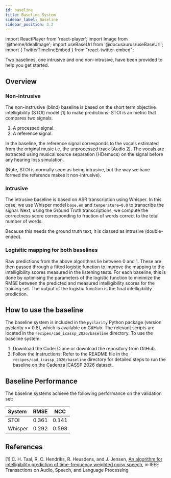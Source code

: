 ```yaml
---
id: baseline
title: Baseline System
sidebar_label: Baseline
sidebar_position: 3.2
---
```

import ReactPlayer from 'react-player';
import Image from '@theme/IdealImage';
import useBaseUrl from '@docusaurus/useBaseUrl';
import { TwitterTimelineEmbed } from "react-twitter-embed";

Two baselines, one intrusive and one non-intrusive, have been provided to help you get started.

## Overview

### Non-intrusive

The non-instrusive (blind) baseline is based on the short term objective intelligibility (STOI) model [1] to make predictions. STOI is an metric that compares two signals.

1. A processed signal.
2. A reference signal.

In the baseline, the reference signal corresponds to the vocals estimated from the original music i.e. the unprocessed track (Audio 2). The vocals are extracted using musical source separation (HDemucs) on the signal before any hearing loss simulation.

(Note, STOI is normally seen as being intrusive, but the way we have formed the reference makes it non-intrusive).

### Intrusive

The intrusive baseline is based on ASR transcription using Whisper. In this case, we use Whisper model `base.en` and `temperature=0.0` to transcribe the signal.
Next, using the Ground Truth transcriptions, we compute the correctness score corresponding to fraction of words correct to the total number of words.

Because this needs the ground truth text, it is classed as intrusive (double-ended).

### Logisitic mapping for both baselines

Raw predictions from the above algorithms lie between 0 and 1. These are then passed through a fitted logistic function to improve the mapping to the intelligibility scores measured in the listening tests. For each baseline, this is done by optimising the parameters of the logistic function to minimize the RMSE between the predicted and measured intelligibility scores for the training set.  The output of the logistic function is the final intelligibility prediction.

## How to use the baseline

The baseline system is included in the `pyclarity` Python package (version pyclarity >= 0.8), which is available on GitHub. 
The relevant scripts are located in the `recipes/cad_icassp_2026/baseline` directory. To use the baseline system:

1. Download the Code: Clone or download the repository from GitHub.
2. Follow the Instructions: Refer to the README file in the `recipes/cad_icassp_2026/baseline` directory for detailed steps to run the baseline on the Cadenza ICASSP 2026 dataset.

## Baseline Performance

The baseline systems achieve the following performance on the validation set:

| System  | RMSE  |  NCC  |
|:--------|:-----:|:-----:| 
| STOI    | 0.361 | 0.141 |
| Whisper | 0.292 | 0.598 |

## References 

[1] C. H. Taal, R. C. Hendriks, R. Heusdens, and J. Jensen, [An algorithm for intelligibility prediction of time–frequency weighted noisy speech](https://ieeexplore.ieee.org/document/5713237), in IEEE Transactions on Audio, Speech, and Language Processing
